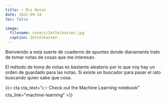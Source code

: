```yaml
---
title: ✍️ Mis Notas
date: 2022-09-24
toc: false

image:
  filename: covers/Zettelkasten.jpg
  caption: Zettelkasten
---
```


Bienvenido a esta suerte de cuaderno de apuntes donde diariamente trato de tomar notas de cosas que me interesan. 

El método de toma de notas es bastante aleatorio por lo que noy hay un orden de guardado para las notas. Si existe un buscador para pasar el rato buscando quien sabe que cosa.

{{< cta cta_text="👉 Check out the Machine Learning notebook" cta_link="machine-learning" >}}
